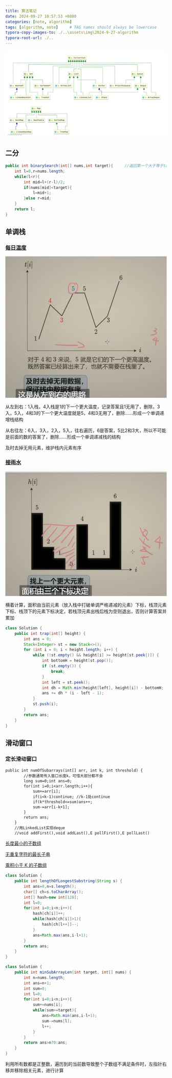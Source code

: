 ```yaml
---
title: 算法笔记
date: 2024-09-27 18:57:53 +0800
categories: [note, algorithm]
tags: [algorithm, note]     # TAG names should always be lowercase
typora-copy-images-to: ./..\assets\img\2024-9-27-algorithm
typora-root-url: ./..
---
```


![collections](/assets/img/2024-9-27-algorithm/collections.jpg)

## 二分

```java
public int binarySearch(int[] nums,int target){		//返回第一个大于等于target的数字
    int l=0,r=nums.length;
    while(l<r){
        int mid=l+(r-l)/2;
        if(nums[mid]<target){
            l=mid+1;
        }else r=mid;
    }
    return l;
}
```

## 单调栈

### [每日温度](https://leetcode.cn/problems/daily-temperatures/solutions/2470179/shi-pin-jiang-qing-chu-wei-shi-yao-yao-y-k0ks/)

![image-20240928195708109](/assets/img/2024-9-27-algorithm/image-20240928195708109.png)

从左到右：1入栈，4入栈是1的下一个更大温度，记录答案且1无用了，删除，3入，5入，4和3的下一个更大温度就是5，4和3无用了，删除......形成一个单调递增栈结构

从右往左：6入，3入，2入，5入，往右遍历，6是答案，5比2和3大，所以不可能是前面的数的答案了，删除......形成一个单调递减栈的结构

及时去掉无用元素，维护栈内元素有序

### [接雨水](https://leetcode.cn/problems/trapping-rain-water/)

![image-20240928202106363](/assets/img/2024-9-27-algorithm/image-20240928202106363.png)

横着计算，面积由当前元素（放入栈中打破单调严格递减的元素）下标，栈顶元素下标、栈顶下的元素下标决定，若栈顶元素出栈后栈为空则退出，否则计算答案并累加

```java
class Solution {
    public int trap(int[] height) {
        int ans = 0;
        Stack<Integer> st = new Stack<>();
        for (int i = 0; i < height.length; i++) {
            while (!st.empty() && height[i] >= height[st.peek()]) {
                int bottomH = height[st.pop()];
                if (st.empty()) {
                    break;
                }
                int left = st.peek();
                int dh = Math.min(height[left], height[i]) - bottomH;
                ans += dh * (i - left - 1);
            }
            st.push(i);
        }
        return ans;
    }
}
```

## 滑动窗口

### 定长滑动窗口

```jav
public int numOfSubarrays(int[] arr, int k, int threshold) {
        //参数通常传入窗口长度k，可惜大部分都不会
        long sum=0;int ans=0;
        for(int i=0;i<arr.length;i++){
            sum+=arr[i];
            if(i<k-1)continue; //k-1处continue
            if(k*threshold<=sum)ans++;
            sum-=arr[i-k+1];
        }
        return ans;
    }
    //用LinkedList实现deque
    //void addFirst(),void addLast(),E pollFirst(),E pollLast()
```



[长度最小的子数组]( https://leetcode.cn/problems/minimum-size-subarray-sum/solution/biao-ti-xia-biao-zong-suan-cuo-qing-kan-k81nh/)

[无重复字符的最长子串](https://leetcode.cn/problems/longest-substring-without-repeating-characters/solution/xia-biao-zong-suan-cuo-qing-kan-zhe-by-e-iaks/)

[乘积小于 K 的子数组]( https://leetcode.cn/problems/subarray-product-less-than-k/solution/xia-biao-zong-suan-cuo-qing-kan-zhe-by-e-jebq/)

```java
class Solution {
    public int lengthOfLongestSubstring(String s) {
        int ans=0,n=s.length();
        char[] ch=s.toCharArray();
        int[] hash=new int[128];
        int l=0;
        for(int i=0;i<n;i++){
            hash[ch[i]]++;
            while(hash[ch[i]]>1){
                hash[ch[l++]]--;
            }
            ans=Math.max(ans,i-l+1);
        }
        return ans;
    }
}
```

```java
class Solution {
    public int minSubArrayLen(int target, int[] nums) {
        int n=nums.length;
        int ans=n+1;
        int sum=0;
        int l=0;
        for(int i=0;i<n;i++){
            sum+=nums[i];
            while(sum>=target){
                ans=Math.min(ans,i-l+1);
                sum-=nums[l];
                l++;
            }
        }
        return ans>n?0:ans;
    }
}
```

利用所有数都是正整数，遍历到的当前数导致整个子数组不满足条件时，左指针右移并移除相关元素，进行计算
